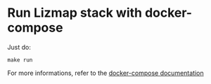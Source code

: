 # Run Lizmap stack with docker-compose

Just do:

```
make run
```

For more informations, refer to the [docker-compose documentation](https://docs.docker.com/compose/)


